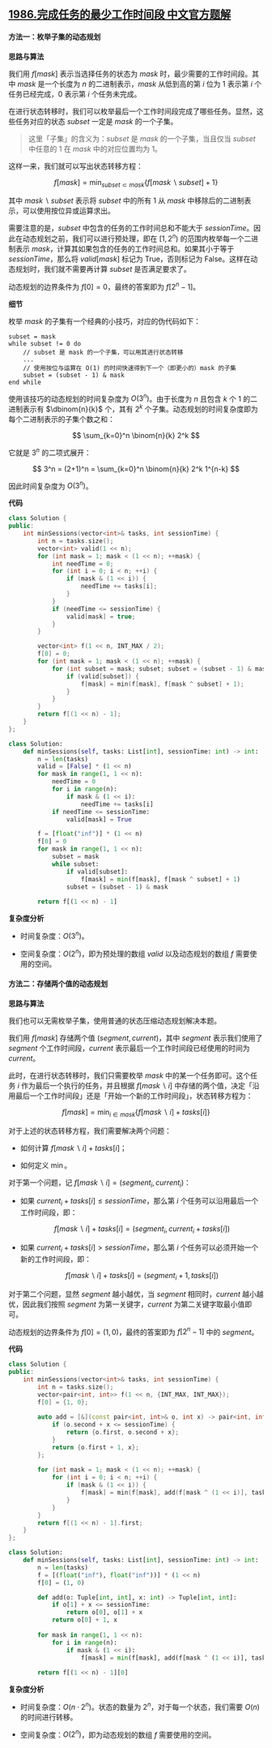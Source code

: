 ## [1986.完成任务的最少工作时间段 中文官方题解](https://leetcode.cn/problems/minimum-number-of-work-sessions-to-finish-the-tasks/solutions/100000/wan-cheng-ren-wu-de-zui-shao-gong-zuo-sh-tl0p)
#### 方法一：枚举子集的动态规划

**思路与算法**

我们用 $f[\textit{mask}]$ 表示当选择任务的状态为 $\textit{mask}$ 时，最少需要的工作时间段。其中 $\textit{mask}$ 是一个长度为 $n$ 的二进制表示，$\textit{mask}$ 从低到高的第 $i$ 位为 $1$ 表示第 $i$ 个任务已经完成，$0$ 表示第 $i$ 个任务未完成。

在进行状态转移时，我们可以枚举最后一个工作时间段完成了哪些任务。显然，这些任务对应的状态 $\textit{subset}$ 一定是 $\textit{mask}$ 的一个子集。

> 这里「子集」的含义为：$\textit{subset}$ 是 $\textit{mask}$ 的一个子集，当且仅当 $\textit{subset}$ 中任意的 $1$ 在 $\textit{mask}$ 中的对应位置均为 $1$。

这样一来，我们就可以写出状态转移方程：

$$
f[\textit{mask}] = \min_{\textit{subset} \subset \textit{mask}} \{ f[\textit{mask} \backslash \textit{subset}] + 1 \}
$$

其中 $\textit{mask} \backslash \textit{subset}$ 表示将 $\textit{subset}$ 中的所有 $1$ 从 $\textit{mask}$ 中移除后的二进制表示，可以使用按位异或运算求出。

需要注意的是，$\textit{subset}$ 中包含的任务的工作时间总和不能大于 $\textit{sessionTime}$。因此在动态规划之前，我们可以进行预处理，即在 $[1, 2^n)$ 的范围内枚举每一个二进制表示 $\textit{mask}$，计算其如果包含的任务的工作时间总和。如果其小于等于 $\textit{sessionTime}$，那么将 $\textit{valid}[\textit{mask}]$ 标记为 $\text{True}$，否则标记为 $\text{False}$。这样在动态规划时，我们就不需要再计算 $\textit{subset}$ 是否满足要求了。

动态规划的边界条件为 $f[0] = 0$，最终的答案即为 $f[2^n - 1]$。

**细节**

枚举 $\textit{mask}$ 的子集有一个经典的小技巧，对应的伪代码如下：

```
subset = mask
while subset != 0 do
    // subset 是 mask 的一个子集，可以用其进行状态转移
    ...
    // 使用按位与运算在 O(1) 的时间快速得到下一个（即更小的）mask 的子集
    subset = (subset - 1) & mask
end while
```

使用该技巧的动态规划的时间复杂度为 $O(3^n)$。由于长度为 $n$ 且包含 $k$ 个 $1$ 的二进制表示有 $\dbinom{n}{k}$ 个，其有 $2^k$ 个子集。动态规划的时间复杂度即为每个二进制表示的子集个数之和：

$$
\sum_{k=0}^n \binom{n}{k} 2^k
$$

它就是 $3^n$ 的二项式展开：

$$
3^n = (2+1)^n = \sum_{k=0}^n \binom{n}{k} 2^k 1^{n-k}
$$

因此时间复杂度为 $O(3^n)$。

**代码**

```C++ [sol1-C++]
class Solution {
public:
    int minSessions(vector<int>& tasks, int sessionTime) {
        int n = tasks.size();
        vector<int> valid(1 << n);
        for (int mask = 1; mask < (1 << n); ++mask) {
            int needTime = 0;
            for (int i = 0; i < n; ++i) {
                if (mask & (1 << i)) {
                    needTime += tasks[i];
                }
            }
            if (needTime <= sessionTime) {
                valid[mask] = true;
            }
        }

        vector<int> f(1 << n, INT_MAX / 2);
        f[0] = 0;
        for (int mask = 1; mask < (1 << n); ++mask) {
            for (int subset = mask; subset; subset = (subset - 1) & mask) {
                if (valid[subset]) {
                    f[mask] = min(f[mask], f[mask ^ subset] + 1);
                }
            }
        }
        return f[(1 << n) - 1];
    }
};
```

```Python [sol1-Python3]
class Solution:
    def minSessions(self, tasks: List[int], sessionTime: int) -> int:
        n = len(tasks)
        valid = [False] * (1 << n)
        for mask in range(1, 1 << n):
            needTime = 0
            for i in range(n):
                if mask & (1 << i):
                    needTime += tasks[i]
            if needTime <= sessionTime:
                valid[mask] = True

        f = [float("inf")] * (1 << n)
        f[0] = 0
        for mask in range(1, 1 << n):
            subset = mask
            while subset:
                if valid[subset]:
                    f[mask] = min(f[mask], f[mask ^ subset] + 1)
                subset = (subset - 1) & mask
        
        return f[(1 << n) - 1]
```

**复杂度分析**

- 时间复杂度：$O(3^n)$。

- 空间复杂度：$O(2^n)$，即为预处理的数组 $\textit{valid}$ 以及动态规划的数组 $f$ 需要使用的空间。

#### 方法二：存储两个值的动态规划

**思路与算法**

我们也可以无需枚举子集，使用普通的状态压缩动态规划解决本题。

我们用 $f[\textit{mask}]$ 存储两个值 $(\textit{segment}, \textit{current})$，其中 $\textit{segment}$ 表示我们使用了 $\textit{segment}$ 个工作时间段，$\textit{current}$ 表示最后一个工作时间段已经使用的时间为 $\textit{current}$。

此时，在进行状态转移时，我们只需要枚举 $\textit{mask}$ 中的某一个任务即可。这个任务 $i$ 作为最后一个执行的任务，并且根据 $f[\textit{mask} \backslash i]$ 中存储的两个值，决定「沿用最后一个工作时间段」还是「开始一个新的工作时间段」，状态转移方程为：

$$
f[\textit{mask}] = \min_{i \in \textit{mask}} \{ f[\textit{mask} \backslash i] + \textit{tasks}[i] \}
$$

对于上述的状态转移方程，我们需要解决两个问题：

- 如何计算 $f[\textit{mask} \backslash i] + \textit{tasks}[i]$；

- 如何定义 $\min$。

对于第一个问题，记 $f[\textit{mask} \backslash i] = (\textit{segment}_i, \textit{current}_i)$：

- 如果 $\textit{current}_i + \textit{tasks}[i] \leq \textit{sessionTime}$，那么第 $i$ 个任务可以沿用最后一个工作时间段，即：

    $$
    f[\textit{mask} \backslash i] + \textit{tasks}[i] = (\textit{segment}_i, \textit{current}_i + \textit{tasks}[i])
    $$

- 如果 $\textit{current}_i + \textit{tasks}[i] > \textit{sessionTime}$，那么第 $i$ 个任务可以必须开始一个新的工作时间段，即：

    $$
    f[\textit{mask} \backslash i] + \textit{tasks}[i] = (\textit{segment}_i + 1, \textit{tasks}[i])
    $$

对于第二个问题，显然 $\textit{segment}$ 越小越优，当 $\textit{segment}$ 相同时，$\textit{current}$ 越小越优，因此我们按照 $\textit{segment}$ 为第一关键字，$\textit{current}$ 为第二关键字取最小值即可。

动态规划的边界条件为 $f[0] = (1, 0)$，最终的答案即为 $f[2^n - 1]$ 中的 $\textit{segment}$。

**代码**

```C++ [sol2-C++]
class Solution {
public:
    int minSessions(vector<int>& tasks, int sessionTime) {
        int n = tasks.size();
        vector<pair<int, int>> f(1 << n, {INT_MAX, INT_MAX});
        f[0] = {1, 0};
        
        auto add = [&](const pair<int, int>& o, int x) -> pair<int, int> {
            if (o.second + x <= sessionTime) {
                return {o.first, o.second + x};
            }
            return {o.first + 1, x};
        };
        
        for (int mask = 1; mask < (1 << n); ++mask) {
            for (int i = 0; i < n; ++i) {
                if (mask & (1 << i)) {
                    f[mask] = min(f[mask], add(f[mask ^ (1 << i)], tasks[i]));
                }
            }
        }
        return f[(1 << n) - 1].first;
    }
};
```

```Python [sol2-Python3]
class Solution:
    def minSessions(self, tasks: List[int], sessionTime: int) -> int:
        n = len(tasks)
        f = [(float("inf"), float("inf"))] * (1 << n)
        f[0] = (1, 0)

        def add(o: Tuple[int, int], x: int) -> Tuple[int, int]:
            if o[1] + x <= sessionTime:
                return o[0], o[1] + x
            return o[0] + 1, x
        
        for mask in range(1, 1 << n):
            for i in range(n):
                if mask & (1 << i):
                    f[mask] = min(f[mask], add(f[mask ^ (1 << i)], tasks[i]))
        
        return f[(1 << n) - 1][0]
```

**复杂度分析**

- 时间复杂度：$O(n \cdot 2^n)$。状态的数量为 $2^n$，对于每一个状态，我们需要 $O(n)$ 的时间进行转移。

- 空间复杂度：$O(2^n)$，即为动态规划的数组 $f$ 需要使用的空间。